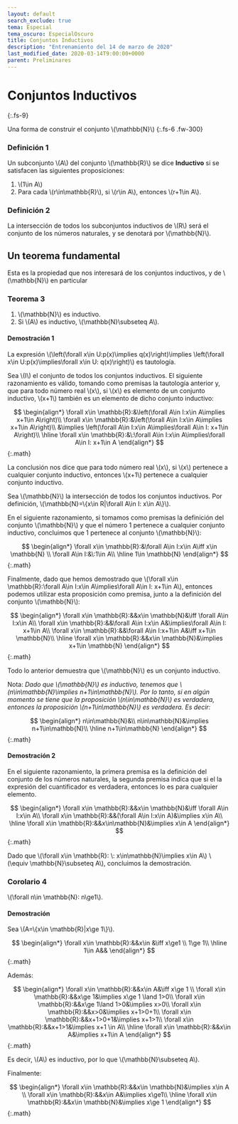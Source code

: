 ```yaml
---
layout: default
search_exclude: true
tema: Especial
tema_oscuro: EspecialOscuro
title: Conjuntos Inductivos
description: "Entrenamiento del 14 de marzo de 2020"
last_modified_date: 2020-03-14T9:00:00+0000
parent: Preliminares
---
```


# Conjuntos&nbsp;<span class="deg-sitio deg-sitio-texto">Inductivos</span>&nbsp;<i class="jpa-all-default-rel-face_with_magnifying_glass jpa-2em"></i>
{:.fs-9}

Una forma de construir el conjunto \\(\mathbb{N}\\)
{:.fs-6 .fw-300}

### Definición&nbsp;<span class="deg-sitio deg-sitio-texto">1</span>

Un subconjunto \\(A\\) del conjunto \\(\mathbb{R}\\) se dice **Inductivo** si se satisfacen las siguientes proposiciones:

1. \\(1\in A\\)
2. Para cada \\(r\in\mathbb{R}\\), si \\(r\in A\\), entonces \\(r+1\in A\\).

### Definición&nbsp;<span class="deg-sitio deg-sitio-texto">2</span>

La intersección de todos los subconjuntos inductivos de \\(R\\) será el conjunto de los números naturales, y se denotará por \\(\mathbb{N}\\).

## Un teorema&nbsp;<span class="deg-sitio deg-sitio-texto">fundamental</span>

Esta es la propiedad que nos interesará de los conjuntos inductivos, y de \\(\mathbb{N}\\) en particular

### Teorema&nbsp;<span class="deg-sitio deg-sitio-texto">3</span>

1. \\(\mathbb{N}\\) es inductivo.
2. Si \\(A\\) es inductivo,  \\(\mathbb{N}\subseteq A\\).

#### Demostración 1

La expresión \\(\left(\forall x\in U:p(x)\implies q(x)\right)\implies \left(\forall x\in U:p(x)\implies\forall x\in U: q(x)\right)\\) es tautología.

Sea \\(I\\) el conjunto de todos los conjuntos inductivos. El siguiente razonamiento es válido, tomando como premisas la tautología anterior y, que para todo número real \\(x\\), si \\(x\\) es elemento de un conjunto inductivo, \\(x+1\\) también es un elemento de dicho conjunto inductivo:

$$
\begin{align*}
\forall x\in \mathbb{R}:&\left(\forall A\in I:x\in A\implies x+1\in A\right)\\
\forall x\in \mathbb{R}:&\left(\forall A\in I:x\in A\implies x+1\in A\right)\\
&\implies \left(\forall A\in I:x\in A\implies\forall A\in I: x+1\in A\right)\\
\hline
\forall x\in \mathbb{R}:&\:\forall A\in I:x\in A\implies\forall A\in I: x+1\in A
\end{align*}
$$
{:.math}

La conclusión nos dice que para todo número real \\(x\\), si \\(x\\) pertenece a cualquier conjunto inductivo, entonces \\(x+1\\) pertenece a cualquier conjunto inductivo.

Sea \\(\mathbb{N}\\) la intersección de todos los conjuntos inductivos. Por definición, \\(\mathbb{N}=\\{x\in R\|\forall A\in I: x\in A\\}\\).

En el siguiente razonamiento, si tomamos como premisas la definición del conjunto \\(\mathbb{N}\\) y que el número 1 pertenece a cualquier conjunto inductivo, concluimos que 1 pertenece al conjunto \\(\mathbb{N}\\): 

$$
\begin{align*}
\forall x\in \mathbb{R}:&\forall A\in I:x\in A\iff x\in \mathbb{N} \\
\forall A\in I:&\:1\in A\\
\hline
1\in \mathbb{N}
\end{align*}
$$
{:.math}

Finalmente, dado que hemos demostrado que \\(\forall x\in \mathbb{R}:\forall A\in I:x\in A\implies\forall A\in I: x+1\in A\\), entonces podemos utilizar esta proposición como premisa, junto a la definición del conjunto \\(\mathbb{N}\\):

$$
\begin{align*}
\forall x\in \mathbb{R}:&&x\in \mathbb{N}&\iff \forall A\in I:x\in A\\
\forall x\in \mathbb{R}:&&\forall A\in I:x\in A&\implies\forall A\in I: x+1\in A\\
\forall x\in \mathbb{R}:&&\forall A\in I:x+1\in A&\iff x+1\in \mathbb{N}\\
\hline
\forall x\in \mathbb{R}:&&x\in \mathbb{N}&\implies x+1\in \mathbb{N}
\end{align*}
$$
{:.math}

Todo lo anterior demuestra que \\(\mathbb{N}\\) es un conjunto inductivo.

Nota: *Dado que \\(\mathbb{N}\\) es inductivo, tenemos que \\(n\in\mathbb{N}\implies n+1\in\mathbb{N}\\). Por lo tanto, si en algún momento se tiene que la proposición \\(n\in\mathbb{N}\\) es verdadera, entonces la proposición \\(n+1\in\mathbb{N}\\) es verdadera. Es decir:*

$$
\begin{align*}
n\in\mathbb{N}&\\
n\in\mathbb{N}&\implies n+1\in\mathbb{N}\\
\hline
n+1\in\mathbb{N}
\end{align*}
$$
{:.math}

#### Demostración 2

En el siguiente razonamiento, la primera premisa es la definición del conjunto de los números naturales, la segunda premisa indica que si el la expresión del cuantificador es verdadera, entonces lo es para cualquier elemento.

$$
\begin{align*}
\forall x\in \mathbb{R}:&&x\in \mathbb{N}&\iff \forall A\in I:x\in A\\
\forall x\in \mathbb{R}:&&(\forall A\in I:x\in A)&\implies x\in A\\
\hline
\forall x\in \mathbb{R}:&&x\in\mathbb{N}&\implies x\in A
\end{align*}
$$
{:.math}

Dado que \\(\forall x\in \mathbb{R}: \\: x\in\mathbb{N}\implies x\in A\\) \\(\equiv \mathbb{N}\subseteq A\\), concluimos la demostración.



### Corolario&nbsp;<span class="deg-sitio deg-sitio-texto">4</span>

\\(\forall n\in \mathbb{N}: n\ge1\\).

#### Demostración

Sea \\(A=\\{x\in \mathbb{R}\|x\ge 1\\}\\).

$$
\begin{align*}
\forall x\in \mathbb{R}:&&x\in &\iff x\ge1 \\
1\ge 1\\
\hline
1\in A&&
\end{align*}
$$
{:.math}

Además:

$$
\begin{align*}
\forall x\in \mathbb{R}:&&x\in A&\iff x\ge 1 \\
\forall x\in \mathbb{R}:&&x\ge 1&\implies x\ge 1 \land 1>0\\
\forall x\in \mathbb{R}:&&x\ge 1\land 1>0&\implies x>0\\
\forall x\in \mathbb{R}:&&x>0&\implies x+1>0+1\\
\forall x\in \mathbb{R}:&&x+1>0+1&\implies x+1>1\\
\forall x\in \mathbb{R}:&&x+1>1&\implies x+1 \in A\\
\hline
\forall x\in \mathbb{R}:&&x\in A&\implies x+1\in A
\end{align*}
$$
{:.math}

Es decir, \\(A\\) es inductivo, por lo que \\(\mathbb{N}\subseteq A\\).

Finalmente:

$$
\begin{align*}
\forall x\in \mathbb{R}:&&x\in \mathbb{N}&\implies x\in A \\
\forall x\in \mathbb{R}:&&x\in A&\implies x\ge1\\
\hline
\forall x\in \mathbb{R}:&&x\in \mathbb{N}&\implies x\ge 1
\end{align*}
$$
{:.math}